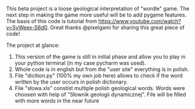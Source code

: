 This beta project is a loose geological interpretation of "wordle" game.
The next step in making the game more useful will be to add pygame features.
The basis of this code is tutorial from https://www.youtube.com/watch?v=SyWeex-S6d0. Great thanks @pixelgami for sharing this great piece of code!

The project at glance:
1. This version of the game is still in initial phase and allow you to play in your python terminal (in my case pycharm was used).
2. Whole code is in english but from the "user site" everything is in polish.
3. File "dicition.py" (100% my own job here) allows to check if the word written by the user occurs in polish dictionary.
4. File "słowa.xls" constist multiple polish geological words. Words were choosen with help of "Słownik geologii dynamicznej". File will be filled with more words in the near future

